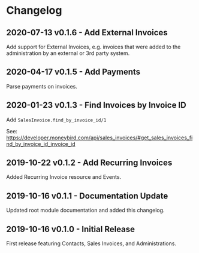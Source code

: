 # Changelog

## 2020-07-13 v0.1.6 - Add External Invoices

Add support for External Invoices, e.g. invoices that were added to the administration by an external or 3rd party system.

## 2020-04-17 v0.1.5 - Add Payments

Parse payments on invoices.

## 2020-01-23 v0.1.3 - Find Invoices by Invoice ID

Add `SalesInvoice.find_by_invoice_id/1`

See: https://developer.moneybird.com/api/sales_invoices/#get_sales_invoices_find_by_invoice_id_invoice_id

## 2019-10-22 v0.1.2 - Add Recurring Invoices

Added Recurring Invoice resource and Events.

## 2019-10-16 v0.1.1 - Documentation Update

Updated root module documentation and added this changelog.

## 2019-10-16 v0.1.0 - Initial Release

First release featuring Contacts, Sales Invoices, and Administrations.
